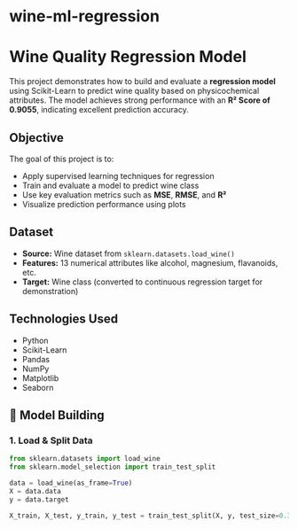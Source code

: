 # wine-ml-regression

#  Wine Quality Regression Model

This project demonstrates how to build and evaluate a **regression model** using Scikit-Learn to predict wine quality based on physicochemical attributes. 
The model achieves strong performance with an **R² Score of 0.9055**, indicating excellent prediction accuracy.


##  Objective

The goal of this project is to:
- Apply supervised learning techniques for regression
- Train and evaluate a model to predict wine class
- Use key evaluation metrics such as **MSE**, **RMSE**, and **R²**
- Visualize prediction performance using plots


##  Dataset

- **Source:** Wine dataset from `sklearn.datasets.load_wine()`
- **Features:** 13 numerical attributes like alcohol, magnesium, flavanoids, etc.
- **Target:** Wine class (converted to continuous regression target for demonstration)


##  Technologies Used

- Python
- Scikit-Learn
- Pandas
- NumPy
- Matplotlib
- Seaborn


## 🔧 Model Building

### 1. Load & Split Data

```python
from sklearn.datasets import load_wine
from sklearn.model_selection import train_test_split

data = load_wine(as_frame=True)
X = data.data
y = data.target

X_train, X_test, y_train, y_test = train_test_split(X, y, test_size=0.3, random_state=42)
